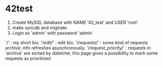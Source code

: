 # 42test

1. Create MySQL database with NAME '42_test' and USER 'root'.
2. make syncdb and migtrate.
3. Login as 'admin' with password 'admin'


'/' : my short bio.
'/edit/' : edit bio.
'/requests/' : some kind of requests archive; info refreshes asynchronously.
'/request_priority/' : requests in 'archive' are sorted by datetime; this page
						gives a possibility to mark some requests as prioritized